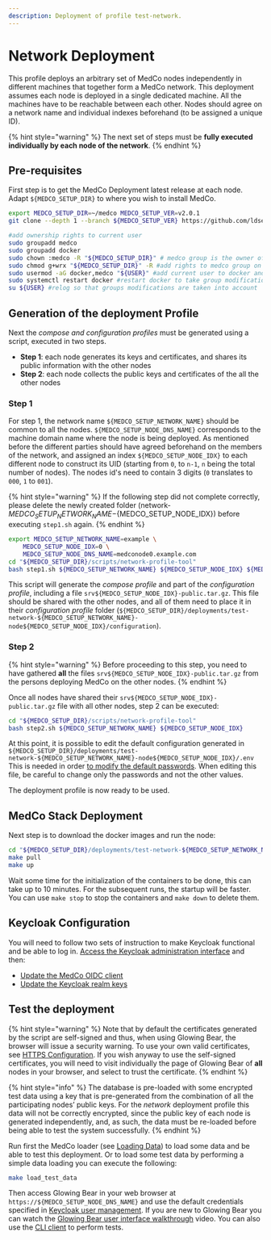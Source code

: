 ```yaml
---
description: Deployment of profile test-network.
---
```


# Network Deployment

This profile deploys an arbitrary set of MedCo nodes independently in different machines that together form a MedCo network. This deployment assumes each node is deployed in a single dedicated machine. All the machines have to be reachable between each other. Nodes should agree on a network name and individual indexes beforehand \(to be assigned a unique ID\).

{% hint style="warning" %}
The next set of steps must be **fully executed individually by each node of the network**.
{% endhint %}

## Pre-requisites

First step is to get the MedCo Deployment latest release at each node. Adapt `${MEDCO_SETUP_DIR}` to where you wish to install MedCo.

```bash
export MEDCO_SETUP_DIR=~/medco MEDCO_SETUP_VER=v2.0.1
git clone --depth 1 --branch ${MEDCO_SETUP_VER} https://github.com/ldsec/medco.git ${MEDCO_SETUP_DIR}

#add ownership rights to current user
sudo groupadd medco
sudo groupadd docker
sudo chown :medco -R "${MEDCO_SETUP_DIR}" # medco group is the owner of the installation directory
sudo chmod g+wrx "${MEDCO_SETUP_DIR}" -R #add rights to medco group on installation directory
sudo usermod -aG docker,medco "${USER}" #add current user to docker and medco groups
sudo systemctl restart docker #restart docker to take group modifications into account
su ${USER} #relog so that groups modifications are taken into account
```

## Generation of the deployment Profile

Next the _compose and configuration profiles_ must be generated using a script, executed in two steps.

* **Step 1**: each node generates its keys and certificates, and shares its public information with the other nodes
* **Step 2**: each node collects the public keys and certificates of the all the other nodes

### Step 1

For step 1, the network name `${MEDCO_SETUP_NETWORK_NAME}` should be common to all the nodes. `${MEDCO_SETUP_NODE_DNS_NAME}` corresponds to the machine domain name where the node is being deployed. As mentioned before the different parties should have agreed beforehand on the members of the network, and assigned an index `${MEDCO_SETUP_NODE_IDX}` to each different node to construct its UID \(starting from `0`, to `n-1`, `n` being the total number of nodes\). The nodes id's need to contain 3 digits (`0` translates to `000`, `1` to `001`).

{% hint style="warning" %}
If the following step did not complete correctly, please delete the newly created folder (network-${MEDCO_SETUP_NETWORK_NAME}-${MEDCO_SETUP_NODE_IDX}) before executing `step1.sh` again.
{% endhint %}

```bash
export MEDCO_SETUP_NETWORK_NAME=example \
    MEDCO_SETUP_NODE_IDX=0 \
    MEDCO_SETUP_NODE_DNS_NAME=medconode0.example.com
cd "${MEDCO_SETUP_DIR}/scripts/network-profile-tool"
bash step1.sh ${MEDCO_SETUP_NETWORK_NAME} ${MEDCO_SETUP_NODE_IDX} ${MEDCO_SETUP_NODE_DNS_NAME}
```

This script will generate the _compose profile_ and part of the _configuration profile_, including a file `srv${MEDCO_SETUP_NODE_IDX}-public.tar.gz`. This file should be shared with the other nodes, and all of them need to place it in their _configuration profile_ folder \(`${MEDCO_SETUP_DIR}/deployments/test-network-${MEDCO_SETUP_NETWORK_NAME}-node${MEDCO_SETUP_NODE_IDX}/configuration`\).

### Step 2

{% hint style="warning" %}
Before proceeding to this step, you need to have gathered **all** the files `srv${MEDCO_SETUP_NODE_IDX}-public.tar.gz` from the persons deploying MedCo on the other nodes.
{% endhint %}

Once all nodes have shared their `srv${MEDCO_SETUP_NODE_IDX}-public.tar.gz` file with all other nodes, step 2 can be executed:

```bash
cd "${MEDCO_SETUP_DIR}/scripts/network-profile-tool"
bash step2.sh ${MEDCO_SETUP_NETWORK_NAME} ${MEDCO_SETUP_NODE_IDX}
```

At this point, it is possible to edit the default configuration generated in `${MEDCO_SETUP_DIR}/deployments/test-network-${MEDCO_SETUP_NETWORK_NAME}-node${MEDCO_SETUP_NODE_IDX}/.env` This is needed in order [to modify the default passwords](configuration/passwords.md). When editing this file, be careful to change only the passwords and not the other values. 

The deployment profile is now ready to be used.

## MedCo Stack Deployment

Next step is to download the docker images and run the node:

```bash
cd "${MEDCO_SETUP_DIR}/deployments/test-network-${MEDCO_SETUP_NETWORK_NAME}-node${MEDCO_SETUP_NODE_IDX}"
make pull
make up
```

Wait some time for the initialization of the containers to be done, this can take up to 10 minutes. For the subsequent runs, the startup will be faster. You can use `make stop` to stop the containers and `make down` to delete them.

## Keycloak Configuration

You will need to follow two sets of instruction to make Keycloak functional and be able to log in. [Access the Keycloak administration interface](configuration/keycloak.md#accessing-the-web-administration-interface) and then:

* [Update the MedCo OIDC client](configuration/keycloak.md#medco-openid-connect-client)
* [Update the Keycloak realm keys](configuration/keycloak.md#changing-default-realm-keys)

## Test the deployment

{% hint style="warning" %}
Note that by default the certificates generated by the script are self-signed and thus, when using Glowing Bear, the browser will issue a security warning. To use your own valid certificates, see [HTTPS Configuration](configuration/https-configuration.md). If you wish anyway to use the self-signed certificates, you will need to visit individually the page of Glowing Bear of **all** nodes in your browser, and select to trust the certificate.
{% endhint %}

{% hint style="info" %}
The database is pre-loaded with some encrypted test data using a key that is pre-generated from the combination of all the participating nodes’ public keys. For the _network_ deployment profile this data will not be correctly encrypted, since the public key of each node is generated independently, and, as such, the data must be re-loaded before being able to test the system successfully.
{% endhint %}

Run first the MedCo loader \(see [Loading Data](../data-loading/)\) to load some data and be able to test this deployment. Or to load some test data by performing a simple data loading you can execute the following:

```bash
make load_test_data
```

Then access Glowing Bear in your web browser at `https://${MEDCO_SETUP_NODE_DNS_NAME}` and use the default credentials specified in [Keycloak user management](configuration/keycloak.md#user-management). If you are new to Glowing Bear you can watch the [Glowing Bear user interface walkthrough](https://glowingbear.app/) video. You can also use the [CLI client](../cli.md) to perform tests.

